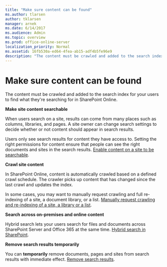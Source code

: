 ```yaml
---
title: "Make sure content can be found"
ms.author: tlarsen
author: tklarsen
manager: arnek
ms.date: 6/14/2017
ms.audience: Admin
ms.topic: overview
ms.prod: office-online-server
localization_priority: Normal
ms.assetid: 16fb530a-ed64-4fea-ab15-adf4b5fe96e9
description: "The content must be crawled and added to the search index for your users to find what they're searching for in SharePoint Online."
---
```


# Make sure content can be found

The content must be crawled and added to the search index for your users to find what they're searching for in SharePoint Online. 
  
 **Make site content searchable**
  
When users search on a site, results can come from many places such as columns, libraries, and pages. A site owner can change search settings to decide whether or not content should appear in search results. 
  
Users only see search results for content they have access to. Setting the right permissions for content ensure that people can see the right documents and sites in the search results. [Enable content on a site to be searchable](https://support.office.com/article/2a420d01-4706-4d23-980e-c4c877113670).
  
 **Crawl site content**
  
In SharePoint Online, content is automatically crawled based on a defined crawl schedule. The crawler picks up content that has changed since the last crawl and updates the index. 
  
In some cases, you may want to manually request crawling and full re-indexing of a site, a document library, or a list. [Manually request crawling and re-indexing of a site, a library or a list](https://support.office.com/article/9afa977d-39de-4321-b4ca-8c7c7e6d264e).
  
 **Search across on-premises and online content**
  
Hybrid search lets your users search for files and documents across SharePoint Server and Office 365 at the same time. [Hybrid search in SharePoint](https://support.office.com/article/1a7269ba-5aa7-481b-b608-030c58fa932e).
  
 **Remove search results temporarily**
  
You can **temporarily** remove documents, pages and sites from search results with immediate effect. [Remove search results](https://support.office.com/article/b8177720-ff41-478e-bbe7-72183b97824f).
  

